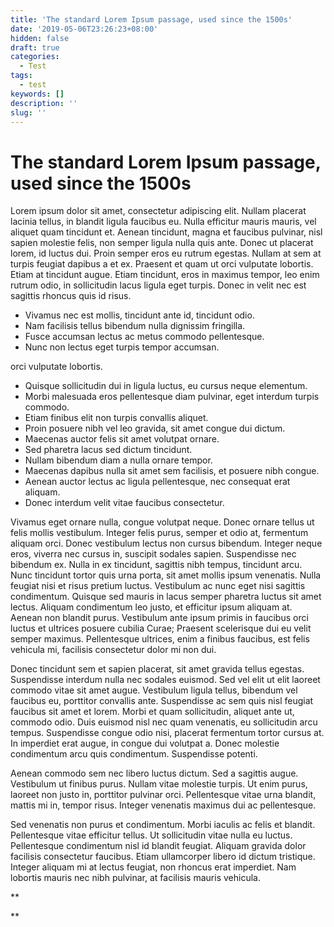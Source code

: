 ```yaml
---
title: 'The standard Lorem Ipsum passage, used since the 1500s'
date: '2019-05-06T23:26:23+08:00'
hidden: false
draft: true
categories:
  - Test
tags:
  - test
keywords: []
description: ''
slug: ''
---
```

# The standard Lorem Ipsum passage, used since the 1500s

Lorem ipsum dolor sit amet, consectetur adipiscing elit. Nullam placerat lacinia tellus, in blandit ligula faucibus eu. Nulla efficitur mauris mauris, vel aliquet quam tincidunt et. Aenean tincidunt, magna et faucibus pulvinar, nisl sapien molestie felis, non semper ligula nulla quis ante. Donec ut placerat lorem, id luctus dui. Proin semper eros eu rutrum egestas. Nullam at sem at turpis feugiat dapibus a et ex. Praesent et quam ut orci vulputate lobortis. Etiam at tincidunt augue. Etiam tincidunt, eros in maximus tempor, leo enim rutrum odio, in sollicitudin lacus ligula eget turpis. Donec in velit nec est sagittis rhoncus quis id risus.

*   Vivamus nec est mollis, tincidunt ante id, tincidunt odio.
*   Nam facilisis tellus bibendum nulla dignissim fringilla.
*   Fusce accumsan lectus ac metus commodo pellentesque.
*   Nunc non lectus eget turpis tempor accumsan.

orci vulputate lobortis.

*   Quisque sollicitudin dui in ligula luctus, eu cursus neque elementum.
*   Morbi malesuada eros pellentesque diam pulvinar, eget interdum turpis commodo.
*   Etiam finibus elit non turpis convallis aliquet.
*   Proin posuere nibh vel leo gravida, sit amet congue dui dictum.
*   Maecenas auctor felis sit amet volutpat ornare.
*   Sed pharetra lacus sed dictum tincidunt.
*   Nullam bibendum diam a nulla ornare tempor.
*   Maecenas dapibus nulla sit amet sem facilisis, et posuere nibh congue.
*   Aenean auctor lectus ac ligula pellentesque, nec consequat erat aliquam.
*   Donec interdum velit vitae faucibus consectetur.

Vivamus eget ornare nulla, congue volutpat neque. Donec ornare tellus ut felis mollis vestibulum. Integer felis purus, semper et odio at, fermentum aliquam orci. Donec vestibulum lectus non cursus bibendum. Integer neque eros, viverra nec cursus in, suscipit sodales sapien. Suspendisse nec bibendum ex. Nulla in ex tincidunt, sagittis nibh tempus, tincidunt arcu. Nunc tincidunt tortor quis urna porta, sit amet mollis ipsum venenatis. Nulla feugiat nisi et risus pretium luctus. Vestibulum ac nunc eget nisi sagittis condimentum. Quisque sed mauris in lacus semper pharetra luctus sit amet lectus. Aliquam condimentum leo justo, et efficitur ipsum aliquam at. Aenean non blandit purus. Vestibulum ante ipsum primis in faucibus orci luctus et ultrices posuere cubilia Curae; Praesent scelerisque dui eu velit semper maximus. Pellentesque ultrices, enim a finibus faucibus, est felis vehicula mi, facilisis consectetur dolor mi non dui.

Donec tincidunt sem et sapien placerat, sit amet gravida tellus egestas. Suspendisse interdum nulla nec sodales euismod. Sed vel elit ut elit laoreet commodo vitae sit amet augue. Vestibulum ligula tellus, bibendum vel faucibus eu, porttitor convallis ante. Suspendisse ac sem quis nisl feugiat faucibus sit amet et lorem. Morbi et quam sollicitudin, aliquet ante ut, commodo odio. Duis euismod nisl nec quam venenatis, eu sollicitudin arcu tempus. Suspendisse congue odio nisi, placerat fermentum tortor cursus at. In imperdiet erat augue, in congue dui volutpat a. Donec molestie condimentum arcu quis condimentum. Suspendisse potenti.

Aenean commodo sem nec libero luctus dictum. Sed a sagittis augue. Vestibulum ut finibus purus. Nullam vitae molestie turpis. Ut enim purus, laoreet non justo in, porttitor pulvinar orci. Pellentesque vitae urna blandit, mattis mi in, tempor risus. Integer venenatis maximus dui ac pellentesque.

Sed venenatis non purus et condimentum. Morbi iaculis ac felis et blandit. Pellentesque vitae efficitur tellus. Ut sollicitudin vitae nulla eu luctus. Pellentesque condimentum nisl id blandit feugiat. Aliquam gravida dolor facilisis consectetur faucibus. Etiam ullamcorper libero id dictum tristique. Integer aliquam mi at lectus feugiat, non rhoncus erat imperdiet. Nam lobortis mauris nec nibh pulvinar, at facilisis mauris vehicula.

**

**
